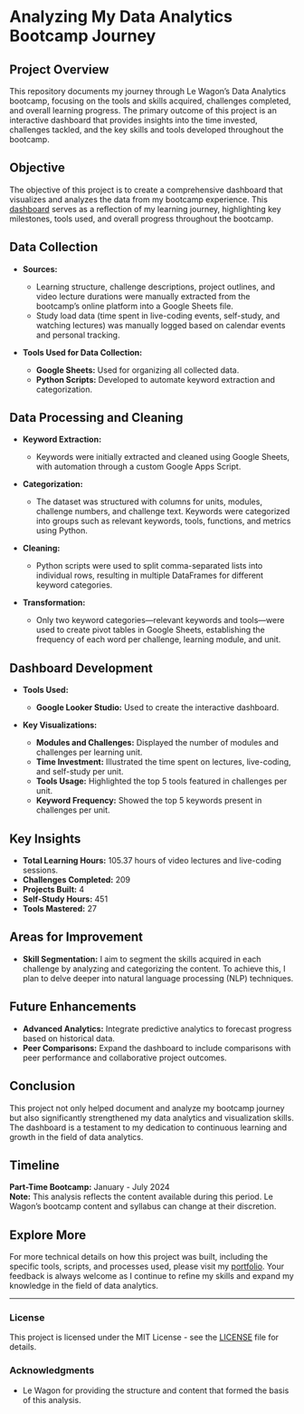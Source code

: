 # Analyzing My Data Analytics Bootcamp Journey

## Project Overview
This repository documents my journey through Le Wagon’s Data Analytics bootcamp, focusing on the tools and skills acquired, challenges completed, and overall learning progress. The primary outcome of this project is an interactive dashboard that provides insights into the time invested, challenges tackled, and the key skills and tools developed throughout the bootcamp.

## Objective
The objective of this project is to create a comprehensive dashboard that visualizes and analyzes the data from my bootcamp experience. This [dashboard](https://lookerstudio.google.com/s/s6aC9VzIn0g) serves as a reflection of my learning journey, highlighting key milestones, tools used, and overall progress throughout the bootcamp.

## Data Collection
- **Sources:**
  - Learning structure, challenge descriptions, project outlines, and video lecture durations were manually extracted from the bootcamp’s online platform into a Google Sheets file.
  - Study load data (time spent in live-coding events, self-study, and watching lectures) was manually logged based on calendar events and personal tracking.
  
- **Tools Used for Data Collection:**
  - **Google Sheets:** Used for organizing all collected data.
  - **Python Scripts:** Developed to automate keyword extraction and categorization.

## Data Processing and Cleaning
- **Keyword Extraction:**
  - Keywords were initially extracted and cleaned using Google Sheets, with automation through a custom Google Apps Script.
  
- **Categorization:**
  - The dataset was structured with columns for units, modules, challenge numbers, and challenge text. Keywords were categorized into groups such as relevant keywords, tools, functions, and metrics using Python.

- **Cleaning:**
  - Python scripts were used to split comma-separated lists into individual rows, resulting in multiple DataFrames for different keyword categories.

- **Transformation:**
  - Only two keyword categories—relevant keywords and tools—were used to create pivot tables in Google Sheets, establishing the frequency of each word per challenge, learning module, and unit.

## Dashboard Development
- **Tools Used:** 
  - **Google Looker Studio:** Used to create the interactive dashboard.
  
- **Key Visualizations:**
  - **Modules and Challenges:** Displayed the number of modules and challenges per learning unit.
  - **Time Investment:** Illustrated the time spent on lectures, live-coding, and self-study per unit.
  - **Tools Usage:** Highlighted the top 5 tools featured in challenges per unit.
  - **Keyword Frequency:** Showed the top 5 keywords present in challenges per unit.

## Key Insights
- **Total Learning Hours:** 105.37 hours of video lectures and live-coding sessions.
- **Challenges Completed:** 209
- **Projects Built:** 4
- **Self-Study Hours:** 451
- **Tools Mastered:** 27

## Areas for Improvement
- **Skill Segmentation:** I aim to segment the skills acquired in each challenge by analyzing and categorizing the content. To achieve this, I plan to delve deeper into natural language processing (NLP) techniques.

## Future Enhancements
- **Advanced Analytics:** Integrate predictive analytics to forecast progress based on historical data.
- **Peer Comparisons:** Expand the dashboard to include comparisons with peer performance and collaborative project outcomes.

## Conclusion
This project not only helped document and analyze my bootcamp journey but also significantly strengthened my data analytics and visualization skills. The dashboard is a testament to my dedication to continuous learning and growth in the field of data analytics.

## Timeline
**Part-Time Bootcamp:** January - July 2024  
**Note:** This analysis reflects the content available during this period. Le Wagon’s bootcamp content and syllabus can change at their discretion.

## Explore More
For more technical details on how this project was built, including the specific tools, scripts, and processes used, please visit my [portfolio](https://troopl.com/gabriellapacheco). Your feedback is always welcome as I continue to refine my skills and expand my knowledge in the field of data analytics.

---

### License
This project is licensed under the MIT License - see the [LICENSE](LICENSE) file for details.

### Acknowledgments
- Le Wagon for providing the structure and content that formed the basis of this analysis.
